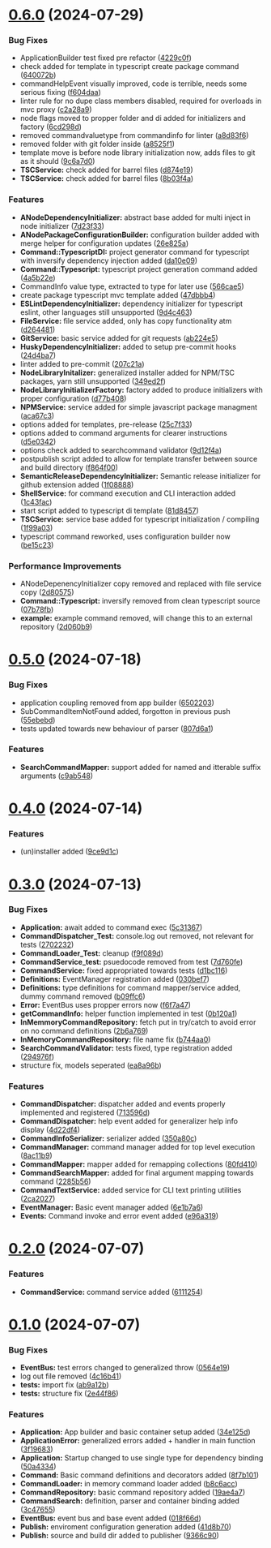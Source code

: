 # [0.6.0](https://github.com/JannickOste/StevenCLI/compare/v0.5.0...v0.6.0) (2024-07-29)


### Bug Fixes

* ApplicationBuilder test fixed pre refactor ([4229c0f](https://github.com/JannickOste/StevenCLI/commit/4229c0f862e9227a9558f709ca148954e8e2b02c))
* check added for template in typescript create package command ([640072b](https://github.com/JannickOste/StevenCLI/commit/640072b99bc059b904677e1d76dc726b5bfdb9f2))
* commandHelpEvent visually improved, code is terrible, needs some serious fixing ([f604daa](https://github.com/JannickOste/StevenCLI/commit/f604daa412c37541aab3498e3288b66603e114bc))
* linter rule for no dupe class members disabled,  required for overloads in mvc proxy ([c2a28a9](https://github.com/JannickOste/StevenCLI/commit/c2a28a96f56fc002238a3f1f803cc296230400d3))
* node flags moved to propper folder and di added for initializers and factory ([6cd298d](https://github.com/JannickOste/StevenCLI/commit/6cd298d3d31c440095ce00a4afbe9f1651146a3c))
* removed commandvaluetype from commandinfo for linter ([a8d83f6](https://github.com/JannickOste/StevenCLI/commit/a8d83f6761a30d4e320376e14cbfa1663e1e185d))
* removed folder with git folder inside ([a8525f1](https://github.com/JannickOste/StevenCLI/commit/a8525f1ae4123daa7708155fcbd8b679a699cbcc))
* template move is before node library initialization now, adds files to git as it should ([9c6a7d0](https://github.com/JannickOste/StevenCLI/commit/9c6a7d085d034cd3e2727d91fa65446342cc8315))
* **TSCService:** check added for barrel files ([d874e19](https://github.com/JannickOste/StevenCLI/commit/d874e193846de55ddb5ef0e25888ebf1d5c2e1c4))
* **TSCService:** check added for barrel files ([8b03f4a](https://github.com/JannickOste/StevenCLI/commit/8b03f4a8e52e4dbb10fd1ea6543bdb3c53b34ef5))


### Features

* **ANodeDependencyInitializer:** abstract base added for multi inject in node initializer ([7d23f33](https://github.com/JannickOste/StevenCLI/commit/7d23f33fa4e24370f7a17390f5708dbe68670e9b))
* **ANodePackageConfigurationBuilder:** configuration builder added with merge helper for configuration updates ([26e825a](https://github.com/JannickOste/StevenCLI/commit/26e825ae0bb3340c7b4f1b7285182d205b6bdc6a))
* **Command::TypescriptDI:** project generator command for typescript with inversify dependency injection added ([da10e09](https://github.com/JannickOste/StevenCLI/commit/da10e094d7dac1572de647bd81e2f209c4c6ec69))
* **Command::Typescript:** typescript project generation command added ([4a5b22e](https://github.com/JannickOste/StevenCLI/commit/4a5b22ebe9585e139388a20d232fdacc95750c67))
* CommandInfo value type, extracted to type for later use ([566cae5](https://github.com/JannickOste/StevenCLI/commit/566cae59addc82a7a2cec4aad6037122712f7168))
* create package typescript mvc template added ([47dbbb4](https://github.com/JannickOste/StevenCLI/commit/47dbbb40495a3cc1c5f7ebf319814f928e07e08a))
* **ESLintDependencyInitializer:** dependency initializer for typescript eslint, other languages still unsupported ([9d4c463](https://github.com/JannickOste/StevenCLI/commit/9d4c463d012d142748e2d08b212f6ebefdbfd073))
* **FileService:** file service added, only has copy functionality atm ([d264481](https://github.com/JannickOste/StevenCLI/commit/d264481b8b0667c1b493c463bf8c2dfe7880d77d))
* **GitService:** basic service added for git requests ([ab224e5](https://github.com/JannickOste/StevenCLI/commit/ab224e5021ab3932e75b8538521f0e3de3e80d34))
* **HuskyDependencyInitializer:** added to setup pre-commit hooks ([24d4ba7](https://github.com/JannickOste/StevenCLI/commit/24d4ba71a4ba2d27e3bdb74345a71fbaadb35f65))
* linter added to pre-commit ([207c21a](https://github.com/JannickOste/StevenCLI/commit/207c21a5668ff15d2d45b09c74735d6382425170))
* **NodeLibraryInitalizer:** generalized installer added for NPM/TSC packages, yarn still unsupported ([349ed2f](https://github.com/JannickOste/StevenCLI/commit/349ed2f550478dcb652254a0a6b5f87e14c002e6))
* **NodeLibraryInitializerFactory:** factory added to produce initializers with proper configuration ([d77b408](https://github.com/JannickOste/StevenCLI/commit/d77b4080061c0de16f9149c1eae0c4dc32d02f6e))
* **NPMService:** service added for simple javascript package managment ([aca67c3](https://github.com/JannickOste/StevenCLI/commit/aca67c3338326c6a2d7cb8a2b97b7b27f77c33e6))
* options added for templates, pre-release ([25c7f33](https://github.com/JannickOste/StevenCLI/commit/25c7f3356d6911e915dfc7b0af70592319a0543c))
* options added to command arguments for clearer instructions ([d5e0342](https://github.com/JannickOste/StevenCLI/commit/d5e03427854befc8bee01573154bb0eaa5f655fe))
* options check added to searchcommand validator ([9d12f4a](https://github.com/JannickOste/StevenCLI/commit/9d12f4a40b315ac281eac46326adf2a2d8df510e))
* postpublish script added to allow for template transfer between source and build directory ([f864f00](https://github.com/JannickOste/StevenCLI/commit/f864f0085ac36ebb0b7b062f31d5a8b0a72f9d54))
* **SemanticReleaseDependencyInitializer:** Semantic release initializer for github extension added ([1f08888](https://github.com/JannickOste/StevenCLI/commit/1f08888d2d91da906aa73a3dd1a8daa874fa481c))
* **ShellService:** for command execution and CLI interaction added ([1c43fac](https://github.com/JannickOste/StevenCLI/commit/1c43fac2707172b3d1110af2becd02fddb9d1de0))
* start script added to typescript di template ([81d8457](https://github.com/JannickOste/StevenCLI/commit/81d8457a956c3b155fc58d1de3969d59f3996f71))
* **TSCService:** service base added for typescript initialization / compiling ([1f99a03](https://github.com/JannickOste/StevenCLI/commit/1f99a03ffce65927bf60605d014bb4619e94c91a))
* typescript command reworked, uses configuration builder now ([be15c23](https://github.com/JannickOste/StevenCLI/commit/be15c2321c25a925f10d8ff58466da5f34f306fd))


### Performance Improvements

* ANodeDepenencyInitializer copy removed and replaced with file service copy ([2d80575](https://github.com/JannickOste/StevenCLI/commit/2d8057584f8055b338e99b74ec484fddacbe5866))
* **Command::Typescript:** inversify removed from clean typescript source ([07b78fb](https://github.com/JannickOste/StevenCLI/commit/07b78fb13f1c396ad8b3c48313d21f8477b0e93d))
* **example:** example command removed, will change this to an external repository ([2d060b9](https://github.com/JannickOste/StevenCLI/commit/2d060b9e7711543fc42a711393a2869a6b5003c7))

# [0.5.0](https://github.com/JannickOste/StevenCLI/compare/v0.4.0...v0.5.0) (2024-07-18)


### Bug Fixes

* application coupling removed from app builder ([6502203](https://github.com/JannickOste/StevenCLI/commit/65022035c65d7890eb00a111dd4e55a10f396f10))
* SubCommandItemNotFound added, forgotton in previous push ([55ebebd](https://github.com/JannickOste/StevenCLI/commit/55ebebdb0bcd090b26aaa6ee8b7cef448a1ba83c))
* tests updated towards new behaviour of parser ([807d6a1](https://github.com/JannickOste/StevenCLI/commit/807d6a19932f33f186e6fde36bb4fd8764199c5a))


### Features

* **SearchCommandMapper:** support added for named and itterable suffix arguments ([c9ab548](https://github.com/JannickOste/StevenCLI/commit/c9ab548af5f805583117604c58e020b4f34a4696))

# [0.4.0](https://github.com/JannickOste/StevenCLI/compare/v0.3.0...v0.4.0) (2024-07-14)


### Features

* (un)installer added ([9ce9d1c](https://github.com/JannickOste/StevenCLI/commit/9ce9d1cf9bd890e9f840864d1f99487087638186))

# [0.3.0](https://github.com/JannickOste/StevenCLI/compare/v0.2.0...v0.3.0) (2024-07-13)


### Bug Fixes

* **Application:** await added to command exec ([5c31367](https://github.com/JannickOste/StevenCLI/commit/5c313677f6df0c200856992dc552eab19eef438b))
* **CommandDispatcher_Test:** console.log out removed, not relevant for tests ([2702232](https://github.com/JannickOste/StevenCLI/commit/270223235cf2bc87d5d9af1071ddabb6893f046d))
* **CommandLoader_Test:** cleanup ([f9f089d](https://github.com/JannickOste/StevenCLI/commit/f9f089dce6899f655ae86d733f698a817ba49c62))
* **CommandService_test:** psuedocode removed from test ([7d760fe](https://github.com/JannickOste/StevenCLI/commit/7d760fe20e018504f8d8191adcf8849d7aea6645))
* **CommandService:** fixed appropriated towards tests ([d1bc116](https://github.com/JannickOste/StevenCLI/commit/d1bc116cfb140c8307ba1b5cd50da8bb7560fd8c))
* **Definitions:** EventManager registration added ([030bef7](https://github.com/JannickOste/StevenCLI/commit/030bef734be606405793700f8fc4d1c4a2236623))
* **Definitions:** type definitions for command mapper/service added, dummy command removed ([b09ffc6](https://github.com/JannickOste/StevenCLI/commit/b09ffc60b797716d84cf36721aeb05f2e75ffdef))
* **Error:** EventBus uses propper errors now ([f6f7a47](https://github.com/JannickOste/StevenCLI/commit/f6f7a4714eb23eb1421ecddbb5a9a933f59dc3d9))
* **getCommandInfo:** helper function implemented in test ([0b120a1](https://github.com/JannickOste/StevenCLI/commit/0b120a1e73076c8280b25bbaac6d64f0bb2fb163))
* **InMemmoryCommandRepository:** fetch put in try/catch to avoid error on no command definitions ([2b6a769](https://github.com/JannickOste/StevenCLI/commit/2b6a7693f127021dc3ac7a6d2937e3a30c96ce07))
* **InMemoryCommandRepository:** file name fix ([b744aa0](https://github.com/JannickOste/StevenCLI/commit/b744aa0812acdc418a7f6d0fa609f8899684f145))
* **SearchCommandValidator:** tests fixed, type registration added ([294976f](https://github.com/JannickOste/StevenCLI/commit/294976f7312103b3aa7b68a24f865915b0e37343))
* structure fix, models seperated ([ea8a96b](https://github.com/JannickOste/StevenCLI/commit/ea8a96bccf654e258b6e6a703668b205a5379478))


### Features

* **CommandDispatcher:** dispatcher added and events properly implemented and registered ([713596d](https://github.com/JannickOste/StevenCLI/commit/713596d62c9d5f02c64379843d7ba7a2bef116b6))
* **CommandDispatcher:** help event added for generalizer help info display ([4d22df4](https://github.com/JannickOste/StevenCLI/commit/4d22df44ad281d81656a58c5fea1e7c63ead57e7))
* **CommandInfoSerializer:** serializer added ([350a80c](https://github.com/JannickOste/StevenCLI/commit/350a80c157e06010094ab683b1fc18bac92500d0))
* **CommandManager:** command manager added for top level execution ([8ac11b9](https://github.com/JannickOste/StevenCLI/commit/8ac11b91b8f215e18be9309481435b9cbfbde5e1))
* **CommandMapper:** mapper added for remapping collections ([80fd410](https://github.com/JannickOste/StevenCLI/commit/80fd4107d4a203b93e7b272f003bf9347cbf28d3))
* **CommandSearchMapper:** added for final argument mapping towards command ([2285b56](https://github.com/JannickOste/StevenCLI/commit/2285b561b04ddf502d7ecd094ca019b8ea0efb99))
* **CommandTextService:** added service for CLI text printing utilities ([2ca2027](https://github.com/JannickOste/StevenCLI/commit/2ca20275afc30bccf92cda9c10fad76cff5ecd73))
* **EventManager:** Basic event manager added ([6e1b7a6](https://github.com/JannickOste/StevenCLI/commit/6e1b7a647e2ffbfa79254d47fa1e60eb0cf967c2))
* **Events:** Command invoke and error event added ([e96a319](https://github.com/JannickOste/StevenCLI/commit/e96a31999bd0c562bcbc00660b368282cc4a6ab3))

# [0.2.0](https://github.com/JannickOste/StevenCLI/compare/v0.1.0...v0.2.0) (2024-07-07)


### Features

* **CommandService:** command service added ([6111254](https://github.com/JannickOste/StevenCLI/commit/6111254456e3b0fe058834fca2e6321e5f50774b))

# [0.1.0](https://github.com/JannickOste/StevenCLI/compare/v0.0.0...v0.1.0) (2024-07-07)


### Bug Fixes

* **EventBus:** test errors changed to generalized throw ([0564e19](https://github.com/JannickOste/StevenCLI/commit/0564e19ad6550d3a6e3afda64035ce45474c39ea))
* log out file removed ([4c16b41](https://github.com/JannickOste/StevenCLI/commit/4c16b41a79a5377831191d5f08a41e66643ff06b))
* **tests:** import fix ([ab9a12b](https://github.com/JannickOste/StevenCLI/commit/ab9a12bfcfa8ce6193c359ee5333df2f5a96135e))
* **tests:** structure fix ([2e44f86](https://github.com/JannickOste/StevenCLI/commit/2e44f8601b376d9388b0217c77c1ec51a598c264))


### Features

* **Application:** App builder and basic container setup added ([34e125d](https://github.com/JannickOste/StevenCLI/commit/34e125da6bea9d89ddfc6030115bf3613e2d4eca))
* **ApplicationError:** generalized errors added + handler in main function ([3f19683](https://github.com/JannickOste/StevenCLI/commit/3f1968351698f09c54e1b9776d74daa41bb26dbf))
* **Application:** Startup changed to use single type for dependency binding ([50a4334](https://github.com/JannickOste/StevenCLI/commit/50a4334698c9933eff9cb0d7780f7ad803bc6ca4))
* **Command:** Basic command definitions and decorators added ([8f7b101](https://github.com/JannickOste/StevenCLI/commit/8f7b101992a0b674d683d8e8c3ce9065c19da9a4))
* **CommandLoader:** in memory command loader added ([b8c6acc](https://github.com/JannickOste/StevenCLI/commit/b8c6acc4e216ee28ce13c83d077d6ccbcebef03b))
* **CommandRepository:** basic command repository added ([19ae4a7](https://github.com/JannickOste/StevenCLI/commit/19ae4a7b3a8e1f0de5cfc8d251bdbbb5c0b32b3e))
* **CommandSearch:** definition, parser and container binding added ([3c47655](https://github.com/JannickOste/StevenCLI/commit/3c4765537732b1542822bbeb62b7da07d065b0ab))
* **EventBus:** event bus and base event added ([018f66d](https://github.com/JannickOste/StevenCLI/commit/018f66dadc9a0b221add5f2f358a41bbee12c1fa))
* **Publish:** enviroment configuration generation added ([41d8b70](https://github.com/JannickOste/StevenCLI/commit/41d8b70e7988c5e2911278a56e2820144318db44))
* **Publish:** source and build dir added to publisher ([9366c90](https://github.com/JannickOste/StevenCLI/commit/9366c9008410e9971154abacd8f0f51b3e41f609))
